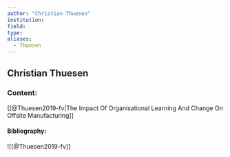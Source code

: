 ```yaml
---
author: "Christian Thuesen"
institution:
field:
type:
aliases:
  - Thuesen
---
```


## Christian Thuesen

### Content:
[[@Thuesen2019-fv|The Impact Of Organisational Learning And Change On Offsite Manufacturing]]

#### Bibliography:

![[@Thuesen2019-fv]]